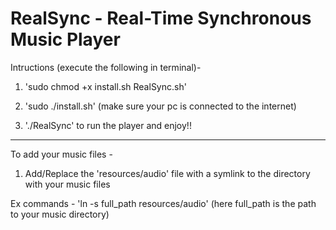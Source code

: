 # RealSync - Real-Time Synchronous Music Player

Intructions (execute the following in terminal)- 

1. 'sudo chmod +x install.sh RealSync.sh'

2. 'sudo ./install.sh' (make sure your pc is connected to the internet)

3. './RealSync' to run the player and enjoy!!

-------------------------------------------------------------------------

To add your music files - 

1. Add/Replace the 'resources/audio' file with a symlink to the directory with your music files

Ex commands - 'ln  -s  full_path  resources/audio'
(here full_path is the path to your music directory)
